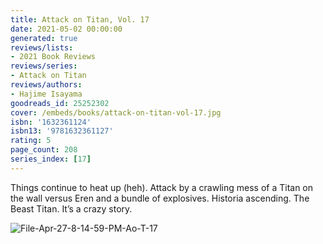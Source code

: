 ```yaml
---
title: Attack on Titan, Vol. 17
date: 2021-05-02 00:00:00
generated: true
reviews/lists:
- 2021 Book Reviews
reviews/series:
- Attack on Titan
reviews/authors:
- Hajime Isayama
goodreads_id: 25252302
cover: /embeds/books/attack-on-titan-vol-17.jpg
isbn: '1632361124'
isbn13: '9781632361127'
rating: 5
page_count: 208
series_index: [17]
---
```

Things continue to heat up (heh). Attack by a crawling mess of a Titan on the wall versus Eren and a bundle of explosives. Historia ascending. The Beast Titan. It’s a crazy story.  

![File-Apr-27-8-14-59-PM-Ao-T-17](/embeds/books/attachments/file-apr-27-8-14-59-pm-ao-t-17.png)

<!--more-->